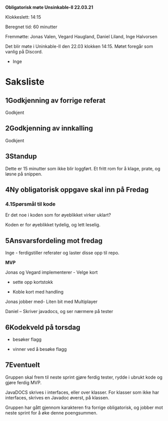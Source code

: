 **Obligatorisk møte Unsinkable-II 22.03.21**

Klokkeslett: 14:15

Beregnet tid: 60 minutter

Fremmøtte: Jonas Valen, Vegard Haugland, Daniel Liland, Inge Halvorsen

Det blir møte i Uninkable-II den 22.03 klokken 14:15. Møtet foregår som vanlig på Discord.

- Inge

# Saksliste

## 1Godkjenning av forrige referat

Godkjent

## 2Godkjenning av innkalling

Godkjent

## 3Standup

Dette er 15 minutter som ikke blir loggført. Et fritt rom for å klage, prate, og løsne på snippen.

## **4Ny obligatorisk oppgave skal inn på Fredag**

### **4.1Spørsmål til kode**

Er det noe i koden som for øyeblikket virker uklart?

Koden er for øyeblikket tydelig, og lett leselig.

## 5Ansvarsfordeling mot fredag

Inge - ferdigstiller referater og laster disse opp til repo.

**MVP**

Jonas og Vegard implementerer - Velge kort

- sette opp kortstokk

- Koble kort med handling

Jonas jobber med- Liten bit med Multiplayer

Daniel – Skriver javadocs, og ser nærmere på tester







## 6Kodekveld på torsdag

- besøker flagg

- vinner ved å besøke flagg

## 7Eventuelt

Gruppen skal frem til neste sprint gjøre ferdig tester, rydde i ubrukt kode og gjøre ferdig MVP.

JavaDOCS skrives i interfaces, eller over klasser. For klasser som ikke har interfaces, skrives en Javadoc øverst, på klassen.

Gruppen har gått gjennom karakteren fra forrige obligatorisk, og jobber mot neste sprint for å øke denne poengsummen.